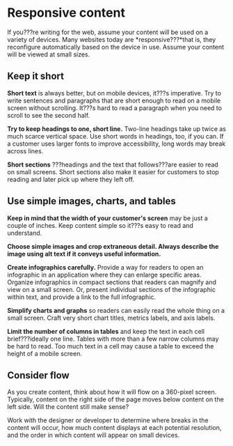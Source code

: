 # Responsive content

If you???re writing for the web, assume your content will be used on a variety of devices. Many websites today are *responsive???*that is,
they reconfigure automatically based on the device in use. Assume
your content will be viewed at small sizes. 

## **Keep it short**

**Short text** is always better, but on mobile devices, it???s imperative. Try
to write sentences and paragraphs that are short enough to read on
a mobile screen without scrolling. It???s hard to read a paragraph
when you need to scroll to see the second half. 

**Try to keep headings to one, short line.** Two-line headings
take up twice as much scarce vertical space. Use short words
in headings, too, if you can. If a customer uses larger fonts to
improve accessibility, long words may break across lines. 

**Short sections** ???headings
and the text that follows???are easier to read on small screens.
Short sections also make it easier for customers to stop
reading and later pick up where they left off. 

## **Use simple images, charts, and tables**

**Keep in mind that the width of your customer's screen**  may be just a couple of inches. Keep content simple so it???s easy to read and understand. 

**Choose simple images and crop extraneous detail. Always describe the image using alt text if it conveys useful information.**

**Create infographics carefully.** 
Provide a way for readers to open an infographic in an application
where they can enlarge specific areas. Organize infographics in
compact sections that readers can magnify and view on a small
screen. Or, present individual sections of the infographic
within text, and provide a link to the full infographic.

**Simplify charts and graphs** so
readers can easily read the whole thing on a small screen. Craft
very short chart titles, metrics labels, and axis labels. 

**Limit the number of columns in tables** 
and keep the text in each cell brief???ideally one line. Tables with
more than a few narrow columns may be hard to read. Too much text
in a cell may cause a table to exceed the height of a mobile
screen. 

## **Consider flow**

As
you create content, think about how it will flow on a 360-pixel
screen. Typically, content on the right side of the page
moves below content on the left side. Will the content still make
sense?

Work
with the designer or developer to determine where breaks in the content
will occur, how much content displays at each potential resolution,
and the order in which content will appear on small
devices.
